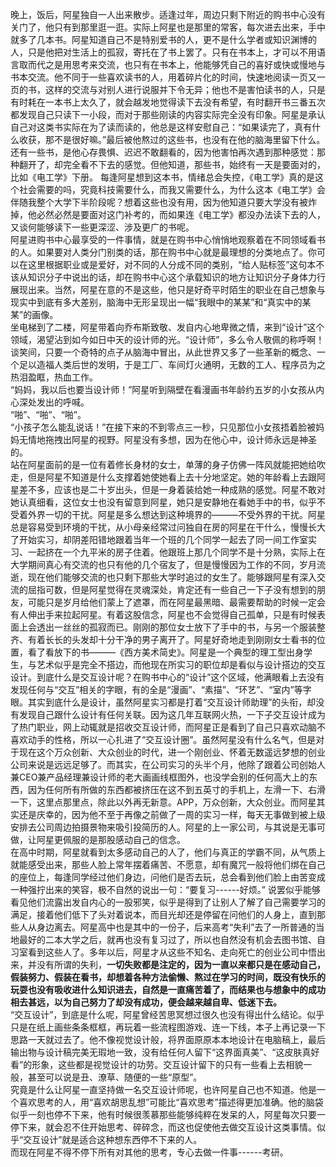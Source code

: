 晚上，饭后，阿星独自一人出来散步。适逢过年，周边只剩下附近的购书中心没有关门了，他只有到那里逛一逛。实际上阿星也是那里的常客，每次进去出来，手中就多了几本书。阿星知道自己不是特别爱书的人，更不是什么学者或知识渊博的人，只是他把对生活上的孤寂，寄托在了书上罢了。只有在书本上，才可以不用语言取而代之是用思考来交流，也只有在书本上，他能够凭自己的喜好或快或慢地与书本交流。他不同于一些喜欢读书的人，用着碎片化的时间，快速地阅读一页又一页的书，这样的交流与对别人进行说服并下令无异；他也不是害怕读书的人，只是有时耗在一本书上太久了，就会越发地觉得读下去没有希望，有时翻开书三番五次都发现自己只读下一小段，而对于那些刚读的内容实际完全没有印象。阿星是承认自己对这类书实际在为了读而读的，他总是这样安慰自己：“如果读完了，真有什么收获，那不是很好嘛。”最后被他熬过的这些书，也没有在他的脑海里留下什么。还有一些书，是他心存畏惧、迟迟不敢翻看的，因为他害怕再次遇到那种感觉：那种翻开了，却完全看不下去的感觉。但他知道，那些书，始终有一天是要面对的，比如《电工学》下册。  每逢阿星想到这本书，情绪总会失控，《电工学》真的是这个社会需要的吗，究竟科技需要什么，而我又需要什么，为什么这本《电工学》会伴随我整个大学下半阶段呢？想着这些也没有用，因为他知道只要大学没有被炸掉，他必然必然是要面对这门补考的，而如果连《电工学》都没办法读下去的人，又谈何能够读下一些更深涩、涉及更广的书呢。  
阿星进购书中心最享受的一件事情，就是在购书中心悄悄地观察着在不同领域看书的人。如果要对人类分门别类的话，那在购书中心就是最理想的分类地点了。你可以在这里根据职业或是爱好，对不同的人分成不同的类别，“给人贴标签”这句本不该从知识分子中说出的话，却在购书中心这个承载知识的地方让知识分子身体力行展现出来。当然，阿星在意的不是这些，他只是好奇平时陌生的职业在自己想象与现实中到底有多大差别，脑海中无形呈现出一幅“我眼中的某某”和“真实中的某某”的画像。  
坐电梯到了二楼，阿星带着向乔布斯致敬、发自内心地卑微之情，来到“设计”这个领域，渴望沾到如今如日中天的设计师的光。“设计师”，多么令人敬佩的称呼啊！谈笑间，只要一个奇特的点子从脑海中冒出，从此世界又多了一些革新的概念、一个足以造福人类后世的发明，于是工厂、车间灯火通明，无数的工人、程序员为之热泪盈眶，热血工作。  
“妈妈，我以后也要当设计师！”阿星听到隔壁在看漫画书年龄约五岁的小女孩从内心深处发出的呼喊。  
“啪”、“啪”、“啪”。  
“小孩子怎么能乱说话！”在接下来的不到零点三一秒，只见那位小女孩捂着脸被妈妈无情地拖拽出阿星的视野。阿星没有多想，因为在他心中，设计师永远是神圣的。  
站在阿星面前的是一位有着修长身材的女士，单薄的身子仿佛一阵风就能把她给吹走，但是阿星不知道是什么支撑着她使她看上去十分地坚定。她的年龄看上去跟阿星差不多，应该也是二十岁出头，但是一身着装给她一种成熟的感觉。阿星不敢对她认真细看，这位女士也没有留意到阿星，她只是安静地在看她手中的书，似乎不受着外界一切的干扰。阿星是多么想达到这种境界的———不受外界的干扰。阿星总是容易受到环境的干扰，从小母亲经常过问独自在房的阿星在干什么，慢慢长大了开始实习，却阴差阳错地跟着当年一个班的几个同学一起去了同一间工作室实习、一起挤在一个九平米的房子住着。他跟班上那几个同学不是十分熟，实际上在大学期间真心有交流的也只有他的几个宿友了，但是慢慢因为工作的不同，岁月流逝，现在他们能够交流的也只剩下那些大学时追过的女生了。能够跟阿星有深入交流的屈指可数，但是阿星觉得在灵魂深处，肯定还有一些自己一下子没有想到的朋友，可能只是岁月给他们蒙上了遮罩，而在阿星最黑暗、最需要帮助的时候一定会有人伸出手来拉起阿星。有着这股信念，阿星也不会觉得自己孤单，只是有时候表面上会透出一丝丝的孤寂而已。刚刚的那位女士放下了手中的书，与另一个服装整齐、有着长长的头发却十分干净的男子离开了。阿星好奇地走到刚刚女士看书的位置，看了看放下的书———《西方美术简史》。阿星是一个典型的理工型出身学生，与艺术似乎是完全不搭边，而他现在所实习的职位却是看似与设计搭边的交互设计。到底什么是交互设计呢？在购书中心的“设计”这个区域，他满眼看上去没有发现任何与“交互”相关的字眼，有的全是“漫画”、“素描”、“环艺”、“室内”等字眼。其实到底什么是设计，虽然阿星实习都是打着“交互设计师助理”的头衔，却没有发现自己跟什么设计有任何关联。因为这几年互联网火热，一下子交互设计成为了热门职业，网上动辄就是招收交互设计师，而阿星正是看到了自己只喜欢动脑不喜欢动手的性格，所以一心扎进了“交互设计圈”。虽然阿星没有什么名气，但是对于现在这个万众创新、大众创业的时代，进一个刚创业、怀着无数遥远梦想的创业公司来说是远远足够了。而其实，在公司实习的头半个月，他除了跟着公司创始人兼CEO兼产品经理兼设计师的老大画画线框图外，也没学会别的任何高大上的东西，因为任何所有所做的东西都被挤压在这不到五英寸的手机上，左滑一下、右滑一下，这里点那里点，除此以外再无新意。APP，万众创新，大众创业。而阿星其实还是庆幸的，因为他不至于再像之前做了一周的实习一样，每天无事做到被上级安排去公司周边拍摄景物来吸引投简历的人。阿星的上一家公司，与其说是无事可做，让阿星更佩服的是那股感动自己的信念。  
在高中时期，阿星就看到太多感动自己的人了，他们与真正的学霸不同，从气质上就能感受出来，那些人脸上常年摆着痛苦、不愿意，却有魔咒一般将他们绑在自己的座位上，每逢同学经过他们身边，问他们是否去玩，总会看到他们脸上由苦变成一种强拧出来的笑容，极不自然的说出一句：“要复习------好烦。” 说罢似乎能够看见他们流露出发自内心的一股邪笑，似乎是得到了让别人了解了自己需要学习的满足，接着他们低下了头对着说本，而目光却还是停留在问他们的人身上，直到那些人从身边离去。阿星高中也是其中的一份子，后来高考“失利”去了一所普通的当地最好的二本大学之后，就再也没有复习过了，所以也自然没有机会去图书馆、自习室看到这些人了。多年以后，阿星才从这些不知名、走向死亡的创业公司中悟出来，并没有所谓的失利，**一切失败都是注定的，因为一直以来都只是在感动自己，假装努力、假装在看书，却想着各种方法偷懒、熬过在学习的时间，既没有快乐的玩耍也没有吸收进什么知识进去，自然是一直痛苦着了，而结果也与想象中的成功相去甚远，以为自己努力了却没有成功，便会越来越自卑、低迷下去。**  
“交互设计”，到底是什么呢，阿星曾经苦思冥想过很久也没有得出什么结论。似乎只是在纸上画些条条框框，再玩着一些流程图游戏、连一下线，本子上再记录一下思路一天就过去了。他不像视觉设计般，将界面原原本本地设计在电脑稿上，最后输出物与设计稿完美无瑕地一致，没有给任何人留下“这界面真美”、“这皮肤真好看”的形象，这些都是视觉设计的功劳。交互设计留下的只有一些看上去相貌一般，甚至可以说是丑、潦草、随便的一些“原型”。  
究竟是什么让阿星一直坚持做一名交互设计师呢，也许阿星自己也不知道。他是一个喜欢思考的人，用“喜欢胡思乱想”可能比“喜欢思考”描述得更加准确。他的脑袋似乎一刻也停不下来，他有时候很羡慕那些能够纯粹在发呆的人，阿星每次只要一停下来，就会忍不住开始思考、碎碎念，而这也促使他去做交互设计这类事情。似乎“交互设计”就是适合这种想东西停不下来的人。  
而现在阿星不得不停下所有对其他的思考，专心去做一件事------考研。